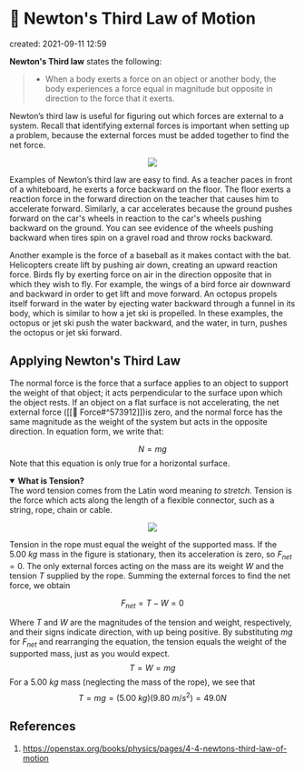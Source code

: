 # 🧨 Newton's Third Law of Motion
created: 2021-09-11 12:59

**Newton's Third law** states the following:
> * When a body exerts a force on an object or another body, the body experiences a force equal in magnitude but opposite in direction to the force that it exerts.

Newton’s third law is useful for figuring out which forces are external to a system. Recall that identifying external forces is important when setting up a problem, because the external forces must be added together to find the net force.

<p align='center'>
	<img src="https://openstax.org/apps/archive/20210713.205645/resources/a3f898f8fe15aa37f9fa6abb704f7eab7c6ac629">
</p>

Examples of Newton’s third law are easy to find. As a teacher paces in front of a whiteboard, he exerts a force backward on the floor. The floor exerts a reaction force in the forward direction on the teacher that causes him to accelerate forward. Similarly, a car accelerates because the ground pushes forward on the car's wheels in reaction to the car's wheels pushing backward on the ground. You can see evidence of the wheels pushing backward when tires spin on a gravel road and throw rocks backward.

Another example is the force of a baseball as it makes contact with the bat. Helicopters create lift by pushing air down, creating an upward reaction force. Birds fly by exerting force on air in the direction opposite that in which they wish to fly. For example, the wings of a bird force air downward and backward in order to get lift and move forward. An octopus propels itself forward in the water by ejecting water backward through a funnel in its body, which is similar to how a jet ski is propelled. In these examples, the octopus or jet ski push the water backward, and the water, in turn, pushes the octopus or jet ski forward.

## Applying Newton's Third Law
The normal force is the force that a surface applies to an object to support the weight of that object; it acts perpendicular to the surface upon which the object rests. If an object on a flat surface is not accelerating, the net external force ([[💨 Force#^573912]])is zero, and the normal force has the same magnitude as the weight of the system but acts in the opposite direction. In equation form, we write that:

$$N=mg$$
Note that this equation is only true for a horizontal surface.

<details open>
	<summary><b>What is Tension?</b></summary>
	The word tension comes from the Latin word meaning <i>to stretch</i>. Tension is the force which acts along the length of a flexible connector, such as a string, rope, chain or cable.
</details>

<p align="center">
<img src="app://local/Users/jothamsoboyejo/Documents/Notes/Screen Shot 2021-09-11 at 5.28.35 PM.png">
</p>

Tension in the rope must equal the weight of the supported mass. If the $5.00\ kg$ mass in the figure is stationary, then its acceleration is zero, so $F_{net}=0$. The only external forces acting on the mass are its weight $W$ and the tension $T$ supplied by the rope. Summing the external forces to find the net force, we obtain

$$F_{net}=T-W=0$$

Where $T$ and $W$ are the magnitudes of the tension and weight, respectively, and their signs indicate direction, with up being positive. By substituting $mg$ for $F_{net}$ and rearranging the equation, the tension equals the weight of the supported mass, just as you would expect.
$$T=W=mg$$
For a $5.00\ kg$ mass (neglecting the mass of the rope), we see that
$$T=mg=(5.00\ kg)(9.80\ m/s^2)=49.0N$$

## References
1. https://openstax.org/books/physics/pages/4-4-newtons-third-law-of-motion